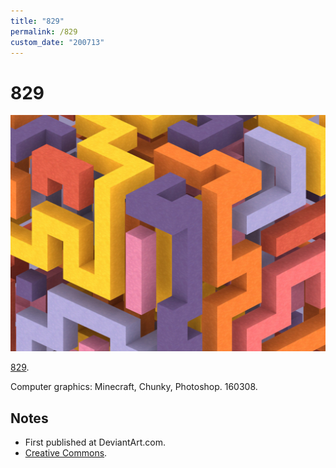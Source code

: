 ```yaml
---
title: "829"
permalink: /829
custom_date: "200713"
---
```


# 829

![829 by jProgr](/assets/images/829.jpg)

[829](https://www.deviantart.com/jprogr/art/829-595501042).

Computer graphics: Minecraft, Chunky, Photoshop. 160308.

## Notes

- First published at DeviantArt.com.
- [Creative Commons](https://creativecommons.org/licenses/by/3.0/).
